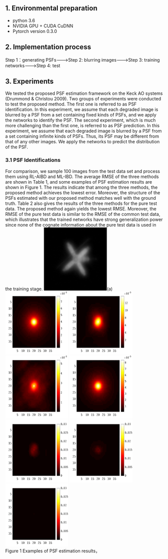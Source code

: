 ## 1. Environmental preparation
- python 3.6
- NVIDIA GPU + CUDA CuDNN
- Pytorch version 0.3.0

## 2. Implementation process
Step 1：generating PSFs--->Step 2: blurring images--->Step 3: training networks--->Step 4: test

## 3.  Experiments
We tested the proposed PSF estimation framework on the Keck AO systems (Drummond & Christou 2009). Two groups of experiments were conducted to test the proposed method. The first one is referred to as PSF identification. In this experiment, we assume that each degraded image is blurred by a PSF from a set containing fixed kinds of PSFs, and we apply the networks to identify the PSF. The second experiment, which is much more challenging than the first one, is referred to as PSF prediction. In this experiment, we assume that each degraded image is blurred by a PSF from a set containing infinite kinds of PSFs. Thus, its PSF may be different from that of any other images. We apply the networks to predict the distribution of the PSF.

### 3.1 PSF Identifications
For comparison, we sample 100 images from the test data set and process them using RL-AIBD and ML-IBD. The average RMSE of the three methods are shown in Table 1, and some examples of PSF estimation results are shown in Figure 1. The results indicate that among the three methods, the proposed method achieves the lowest error. Moreover, the structure of the PSFs estimated with our proposed method matches well with the ground truth. Table 2 also gives the results of the three methods for the pure test data. The proposed method again yields the lowest RMSE. Moreover, the RMSE of the pure test data is similar to the RMSE of the common test data, which illustrates that the trained networks have strong generalization power since none of the cognate information about the pure test data is used in the training stage.
<img src="images/Figure1-a.png" height="200px" width="200px"/><span>(a)</span> <img src="images/Figure1-b.png" height="200px" width="200px"/>
<img src="images/Figure1-c.png" height="200px" width="200px"/> <img src="images/Figure1-d.png" height="200px" width="200px"/>
<img src="images/Figure1-e.png" height="200px" width="200px"/> <img src="images/Figure1-f.png" height="200px" width="200px"/>
<img src="images/Figure1-g.png" height="200px" width="200px"/> <img src="images/Figure1-h.png" height="200px" width="200px"/>
<br>Figure 1 Examples of PSF estimation results，




































